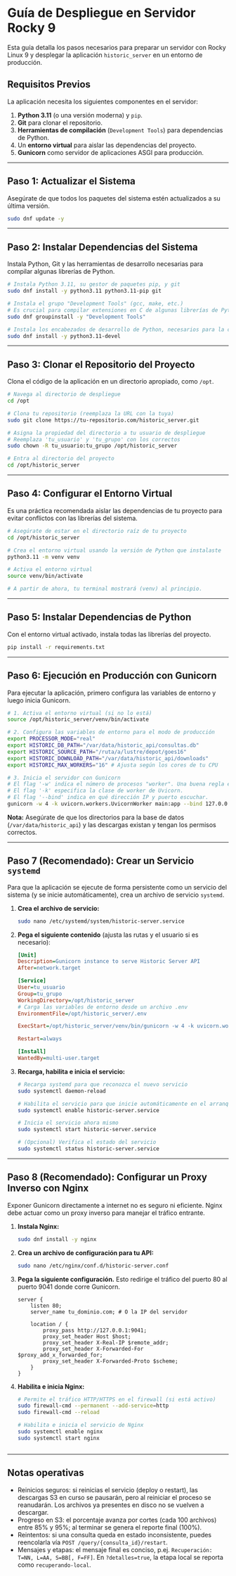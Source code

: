 
# Guía de Despliegue en Servidor Rocky 9

Esta guía detalla los pasos necesarios para preparar un servidor con Rocky Linux 9 y desplegar la aplicación `historic_server` en un entorno de producción.

## Requisitos Previos

La aplicación necesita los siguientes componentes en el servidor:

1.  **Python 3.11** (o una versión moderna) y `pip`.
2.  **Git** para clonar el repositorio.
3.  **Herramientas de compilación** (`Development Tools`) para dependencias de Python.
4.  Un **entorno virtual** para aislar las dependencias del proyecto.
5.  **Gunicorn** como servidor de aplicaciones ASGI para producción.

---

## Paso 1: Actualizar el Sistema

Asegúrate de que todos los paquetes del sistema estén actualizados a su última versión.

```bash
sudo dnf update -y
```

---

## Paso 2: Instalar Dependencias del Sistema

Instala Python, Git y las herramientas de desarrollo necesarias para compilar algunas librerías de Python.

```bash
# Instala Python 3.11, su gestor de paquetes pip, y git
sudo dnf install -y python3.11 python3.11-pip git

# Instala el grupo "Development Tools" (gcc, make, etc.)
# Es crucial para compilar extensiones en C de algunas librerías de Python.
sudo dnf groupinstall -y "Development Tools"

# Instala los encabezados de desarrollo de Python, necesarios para la compilación
sudo dnf install -y python3.11-devel
```

---

## Paso 3: Clonar el Repositorio del Proyecto

Clona el código de la aplicación en un directorio apropiado, como `/opt`.

```bash
# Navega al directorio de despliegue
cd /opt

# Clona tu repositorio (reemplaza la URL con la tuya)
sudo git clone https://tu-repositorio.com/historic_server.git

# Asigna la propiedad del directorio a tu usuario de despliegue
# Reemplaza 'tu_usuario' y 'tu_grupo' con los correctos
sudo chown -R tu_usuario:tu_grupo /opt/historic_server

# Entra al directorio del proyecto
cd /opt/historic_server
```

---

## Paso 4: Configurar el Entorno Virtual

Es una práctica recomendada aislar las dependencias de tu proyecto para evitar conflictos con las librerías del sistema.

```bash
# Asegúrate de estar en el directorio raíz de tu proyecto
cd /opt/historic_server

# Crea el entorno virtual usando la versión de Python que instalaste
python3.11 -m venv venv

# Activa el entorno virtual
source venv/bin/activate

# A partir de ahora, tu terminal mostrará (venv) al principio.
```

---

## Paso 5: Instalar Dependencias de Python

Con el entorno virtual activado, instala todas las librerías del proyecto.

```bash
pip install -r requirements.txt
```

---

## Paso 6: Ejecución en Producción con Gunicorn

Para ejecutar la aplicación, primero configura las variables de entorno y luego inicia Gunicorn.

```bash
# 1. Activa el entorno virtual (si no lo está)
source /opt/historic_server/venv/bin/activate

# 2. Configura las variables de entorno para el modo de producción
export PROCESSOR_MODE="real"
export HISTORIC_DB_PATH="/var/data/historic_api/consultas.db"
export HISTORIC_SOURCE_PATH="/ruta/a/lustre/depot/goes16"
export HISTORIC_DOWNLOAD_PATH="/var/data/historic_api/downloads"
export HISTORIC_MAX_WORKERS="16" # Ajusta según los cores de tu CPU

# 3. Inicia el servidor con Gunicorn
# El flag '-w' indica el número de procesos "worker". Una buena regla es (2 * N_CORES) + 1.
# El flag '-k' especifica la clase de worker de Uvicorn.
# El flag '--bind' indica en qué dirección IP y puerto escuchar.
gunicorn -w 4 -k uvicorn.workers.UvicornWorker main:app --bind 127.0.0.1:9041
```

**Nota:** Asegúrate de que los directorios para la base de datos (`/var/data/historic_api`) y las descargas existan y tengan los permisos correctos.

---

## Paso 7 (Recomendado): Crear un Servicio `systemd`

Para que la aplicación se ejecute de forma persistente como un servicio del sistema (y se inicie automáticamente), crea un archivo de servicio `systemd`.

1.  **Crea el archivo de servicio:**
    ```bash
    sudo nano /etc/systemd/system/historic-server.service
    ```

2.  **Pega el siguiente contenido** (ajusta las rutas y el usuario si es necesario):

    ```ini
    [Unit]
    Description=Gunicorn instance to serve Historic Server API
    After=network.target

    [Service]
    User=tu_usuario
    Group=tu_grupo
    WorkingDirectory=/opt/historic_server
    # Carga las variables de entorno desde un archivo .env
    EnvironmentFile=/opt/historic_server/.env
    
    ExecStart=/opt/historic_server/venv/bin/gunicorn -w 4 -k uvicorn.workers.UvicornWorker main:app --bind 0.0.0.0:9041

    Restart=always

    [Install]
    WantedBy=multi-user.target
    ```

3.  **Recarga, habilita e inicia el servicio:**

    ```bash
    # Recarga systemd para que reconozca el nuevo servicio
    sudo systemctl daemon-reload

    # Habilita el servicio para que inicie automáticamente en el arranque
    sudo systemctl enable historic-server.service

    # Inicia el servicio ahora mismo
    sudo systemctl start historic-server.service

    # (Opcional) Verifica el estado del servicio
    sudo systemctl status historic-server.service
    ```

---

## Paso 8 (Recomendado): Configurar un Proxy Inverso con Nginx

Exponer Gunicorn directamente a internet no es seguro ni eficiente. Nginx debe actuar como un proxy inverso para manejar el tráfico entrante.

1.  **Instala Nginx:**
    ```bash
    sudo dnf install -y nginx
    ```

2.  **Crea un archivo de configuración para tu API:**
    ```bash
    sudo nano /etc/nginx/conf.d/historic-server.conf
    ```

3.  **Pega la siguiente configuración.** Esto redirige el tráfico del puerto 80 al puerto 9041 donde corre Gunicorn.

    ```nginx
    server {
        listen 80;
        server_name tu_dominio.com; # O la IP del servidor

        location / {
            proxy_pass http://127.0.0.1:9041;
            proxy_set_header Host $host;
            proxy_set_header X-Real-IP $remote_addr;
            proxy_set_header X-Forwarded-For $proxy_add_x_forwarded_for;
            proxy_set_header X-Forwarded-Proto $scheme;
        }
    }
    ```

4.  **Habilita e inicia Nginx:**
    ```bash
    # Permite el tráfico HTTP/HTTPS en el firewall (si está activo)
    sudo firewall-cmd --permanent --add-service=http
    sudo firewall-cmd --reload

    # Habilita e inicia el servicio de Nginx
    sudo systemctl enable nginx
    sudo systemctl start nginx
    ```
    ```

---

## Notas operativas

- Reinicios seguros: si reinicias el servicio (deploy o restart), las descargas S3 en curso se pausarán, pero al reiniciar el proceso se reanudarán. Los archivos ya presentes en disco no se vuelven a descargar.
- Progreso en S3: el porcentaje avanza por cortes (cada 100 archivos) entre 85% y 95%; al terminar se genera el reporte final (100%).
- Reintentos: si una consulta queda en estado inconsistente, puedes reencolarla vía `POST /query/{consulta_id}/restart`.
- Mensajes y etapas: el mensaje final es conciso, p.ej. `Recuperación: T=NN, L=AA, S=BB[, F=FF]`. En `?detalles=true`, la etapa local se reporta como `recuperando-local`.